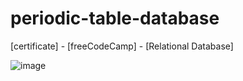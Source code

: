 # periodic-table-database
[certificate] - [freeCodeCamp] - [Relational Database]

![image](https://github.com/user-attachments/assets/36b8d9cb-73c1-4ba7-9f6b-64603853add1)
